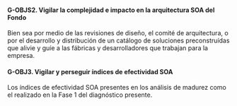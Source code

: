 #### G-OBJS2. Vigilar la complejidad e impacto en la arquitectura SOA del Fondo
Bien sea por medio de las revisiones de diseño, el comité de arquitectura, o por el desarrollo y distribución de un catálogo de soluciones preconstruídas que alivie y guíe a las fábricas y desarrolladores que trabajan para la empresa.

#### G-OBJ3. Vigilar y perseguir índices de efectividad SOA
Los índices de efectividad SOA presentes en los análisis de madurez como el realizado en la Fase 1 del diagnóstico presente.
